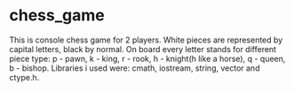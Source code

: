 # chess_game

This is console chess game for 2 players. White pieces are represented by capital letters, black by normal. On board every letter stands for different piece type: p - pawn,
k - king, r - rook, h - knight(h like a horse), q - queen, b - bishop. Libraries i used were: cmath, iostream, string, vector and ctype.h.
